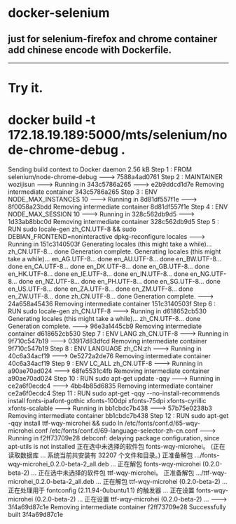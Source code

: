 # docker-selenium
## just for selenium-firefox and chrome container add chinese encode with Dockerfile.

***
Try it.
===
 # docker build -t 172.18.19.189:5000/mts/selenium/node-chrome-debug .
Sending build context to Docker daemon  2.56 kB
Step 1 : FROM selenium/node-chrome-debug
 ---> 7588a4ad0761
Step 2 : MAINTAINER wozijisun
 ---> Running in 343c5786a265
 ---> e2b9ddcd1d7e
Removing intermediate container 343c5786a265
Step 3 : ENV NODE_MAX_INSTANCES 10
 ---> Running in 8d81df557f1e
 ---> 8f0058a23bdd
Removing intermediate container 8d81df557f1e
Step 4 : ENV NODE_MAX_SESSION 10
 ---> Running in 328c562db9d5
 ---> 1d33ab8bbc0d
Removing intermediate container 328c562db9d5
Step 5 : RUN sudo locale-gen zh_CN.UTF-8 && sudo DEBIAN_FRONTEND=noninteractive dpkg-reconfigure locales
 ---> Running in 151c3140503f
Generating locales (this might take a while)...
  zh_CN.UTF-8... done
Generation complete.
Generating locales (this might take a while)...
  en_AG.UTF-8... done
  en_AU.UTF-8... done
  en_BW.UTF-8... done
  en_CA.UTF-8... done
  en_DK.UTF-8... done
  en_GB.UTF-8... done
  en_HK.UTF-8... done
  en_IE.UTF-8... done
  en_IN.UTF-8... done
  en_NG.UTF-8... done
  en_NZ.UTF-8... done
  en_PH.UTF-8... done
  en_SG.UTF-8... done
  en_US.UTF-8... done
  en_ZA.UTF-8... done
  en_ZM.UTF-8... done
  en_ZW.UTF-8... done
  zh_CN.UTF-8... done
Generation complete.
 ---> 24a658a45436
Removing intermediate container 151c3140503f
Step 6 : RUN sudo locale-gen zh_CN.UTF-8
 ---> Running in d618652cb530
Generating locales (this might take a while)...
  zh_CN.UTF-8... done
Generation complete.
 ---> 96e3a1445cb9
Removing intermediate container d618652cb530
Step 7 : ENV LANG zh_CN.UTF-8
 ---> Running in 9f710c547b19
 ---> 03917d83dfcd
Removing intermediate container 9f710c547b19
Step 8 : ENV LANGUAGE zh_CN:zh
 ---> Running in 40c6a34acf19
 ---> 0e5272a2de76
Removing intermediate container 40c6a34acf19
Step 9 : ENV LC_ALL zh_CN.UTF-8
 ---> Running in a90ae70ad024
 ---> 68fe5531c4fb
Removing intermediate container a90ae70ad024
Step 10 : RUN sudo apt-get update -qqy
 ---> Running in ce2a6f0ecdc4
 ---> 4bb4b85d6835
Removing intermediate container ce2a6f0ecdc4
Step 11 : RUN sudo apt-get -qqy --no-install-recommends install     fonts-ipafont-gothic     xfonts-100dpi     xfonts-75dpi     xfonts-cyrillic     xfonts-scalable
 ---> Running in bb1cbdc7b438
 ---> 57b75e0238b3
Removing intermediate container bb1cbdc7b438
Step 12 : RUN sudo apt-get -qqy install ttf-wqy-microhei   && sudo ln /etc/fonts/conf.d/65-wqy-microhei.conf /etc/fonts/conf.d/69-language-selector-zh-cn.conf
 ---> Running in f2ff73709e28
debconf: delaying package configuration, since apt-utils is not installed
正在选中未选择的软件包 fonts-wqy-microhei。
(正在读取数据库 ... 系统当前共安装有 32207 个文件和目录。)
正准备解包 .../fonts-wqy-microhei_0.2.0-beta-2_all.deb  ...
正在解包 fonts-wqy-microhei (0.2.0-beta-2) ...
正在选中未选择的软件包 ttf-wqy-microhei。
正准备解包 .../ttf-wqy-microhei_0.2.0-beta-2_all.deb  ...
正在解包 ttf-wqy-microhei (0.2.0-beta-2) ...
正在处理用于 fontconfig (2.11.94-0ubuntu1.1) 的触发器 ...
正在设置 fonts-wqy-microhei (0.2.0-beta-2) ...
正在设置 ttf-wqy-microhei (0.2.0-beta-2) ...
 ---> 3f4a69d87c1e
Removing intermediate container f2ff73709e28
Successfully built 3f4a69d87c1e
